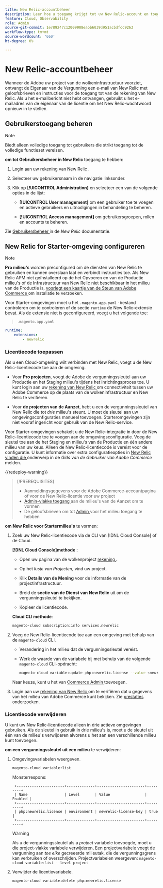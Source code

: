 ```yaml
---
title: New Relic-accountbeheer
description: Leer hoe u toegang krijgt tot uw New Relic-account en toegang, integratie en het gebruik van tools voor uw Adobe Commerce kunt beheren voor een cloud-infrastructuurproject.
feature: Cloud, Observability
role: Admin
source-git-commit: 1e789247c12009908eabb6039d951acbdfcc9263
workflow-type: tm+mt
source-wordcount: '660'
ht-degree: 0%

---
```


# New Relic-accountbeheer

Wanneer de Adobe uw project van de wolkeninfrastructuur voorziet, ontvangt de Eigenaar van de Vergunning een e-mail van New Relic met geloofsbrieven en instructies voor de toegang tot van de rekening van New Relic. Als u het e-mailbericht niet hebt ontvangen, gebruikt u het e-mailadres van de eigenaar van de licentie om het New Relic-wachtwoord opnieuw in te stellen.

## Gebruikerstoegang beheren

>[!NOTE]
>
>Biedt alleen volledige toegang tot gebruikers die strikt toegang tot de volledige functieset vereisen.

**om tot Gebruikersbeheer in New Relic** toegang te hebben:

1. Login aan uw [ rekening van New Relic ](https://login.newrelic.com/login).

1. Selecteer uw gebruikersnaam in de navigatie linksonder.

1. Klik op **[!UICONTROL Administration]** en selecteer een van de volgende opties in de lijst:

   - **[!UICONTROL User management]** om een gebruiker toe te voegen en actieve gebruikers en uitnodigingen in behandeling te beheren.

   - **[!UICONTROL Access management]** om gebruikersgroepen, rollen en accounts te beheren.

Zie [ Gebruikersbeheer ](https://docs.newrelic.com/docs/accounts/accounts-billing/new-relic-one-user-management/user-management-ui-and-tasks/) in de _New Relic_ documentatie.

## New Relic for Starter-omgeving configureren

>[!NOTE]
>
>**Pro milieu&#39;s** worden preconfigured om de diensten van New Relic te gebruiken en kunnen overslaan laat en verbindt instructies toe. Als New Relic APM niet geïnstalleerd op de het Opvoeren en van de Productie milieu&#39;s of de Infrastructuur van New Relic niet beschikbaar in het milieu van de Productie is, [ voorlegt een kaartje van de Steun van Adobe Commerce ](https://experienceleague.adobe.com/docs/commerce-knowledge-base/kb/help-center-guide/magento-help-center-user-guide.html?lang=nl-NL#submit-ticket) om installatie te verzoeken.

Voor Starter-omgevingen moet u het `.magento.app.yaml` -bestand controleren om te controleren of de sectie `runtime` de New Relic-extensie bevat. Als de extensie niet is geconfigureerd, voegt u het volgende toe:

> `.magento.app.yaml`

```yaml
runtime:
    extensions:
        - newrelic
```

### Licentiecode toepassen

Als u een Cloud-omgeving wilt verbinden met New Relic, voegt u de New Relic-licentiecode toe aan de omgeving.

- Voor **Pro projecten**, voegt de Adobe de vergunningssleutel aan uw Productie en het Staging milieu&#39;s tijdens het inrichtingsproces toe. U kunt login aan uw [ rekening van New Relic ](https://login.newrelic.com/login) om connectiviteit tussen uw Adobe Commerce op de plaats van de wolkeninfrastructuur en New Relic te verifiëren.

- Voor **de projecten van de Aanzet**, hebt u een de vergunningssleutel van New Relic die tot _drie_ milieu&#39;s steunt. U moet de sleutel aan uw omgevingsconfiguraties manueel toevoegen. Starteromgevingen zijn niet vooraf ingericht voor gebruik van de New Relic-service.

Voor Starter-omgevingen schakelt u de New Relic-integratie in door de New Relic-licentiecode toe te voegen aan de omgevingsconfiguratie. Voeg de sleutel toe aan de het Staging en milieu&#39;s van de Productie en één andere milieu van uw keus. Alleen de New Relic-licentiecode is vereist voor de configuratie. U kunt informatie over extra configuratieopties in [ New Relic vinden die ](https://experienceleague.adobe.com/docs/commerce-admin/config/general/new-relic-reporting.html?lang=nl-NL) onderwerp in de _Gids van de Gebruiker van Adobe Commerce_ melden.

{{redeploy-warning}}

>[!PREREQUISITES]
>
>- Aanmeldingsgegevens voor de Adobe Commerce-accountpagina of voor de New Relic-licentie voor uw project
>- [ Admin-vlakke toegang ](../project/user-access.md) aan de milieu&#39;s van de Aanzet om te vormen
>- De geloofsbrieven om tot [ Admin ](https://experienceleague.adobe.com/docs/commerce-admin/systems/user-accounts/permissions.html?lang=nl-NL) voor het milieu toegang te hebben

**om New Relic voor Startermilieu&#39;s** te vormen:

1. Zoek uw New Relic-licentiecode via de CLI van [!DNL Cloud Console] of de Cloud.

   **[!DNL Cloud Console]methode** :

   - Open uw pagina van de wolkenproject [ rekening ](https://accounts.magento.cloud/user).

   - Op het _lusje van Projecten_, vind uw project.

   - Klik **Details van de Mening** voor de informatie van de projectinfrastructuur.

   - Breid de **sectie van de Dienst van New Relic** uit om de vergunningssleutel te bekijken.

   - Kopieer de licentiecode.

   **Cloud CLI methode**:

   ```bash
   magento-cloud subscription:info services.newrelic
   ```

1. Voeg de New Relic-licentiecode toe aan een omgeving met behulp van de `magento-cloud` CLI.

   - Verandering in het milieu dat de vergunningssleutel vereist.
   - Werk de waarde van de variabele bij met behulp van de volgende `magento-cloud` CLI-opdracht:

     ```bash
     magento-cloud variable:update php:newrelic.license --value <newrelic-license-key>
     ```

   Naar keuze, kunt u het van [ Commerce Admin ](https://experienceleague.adobe.com/docs/commerce-admin/start/reporting/new-relic-reporting.html?lang=nl-NL#step-3%3A-configure-your-store) toevoegen.

1. Login aan uw [ rekening van New Relic ](https://login.newrelic.com/login) om te verifiëren dat u gegevens van het milieu van Adobe Commerce kunt bekijken. Zie [ prestaties ](investigate-performance.md) onderzoeken.

### Licentiecode verwijderen

U kunt uw New Relic-licentiecode alleen in drie actieve omgevingen gebruiken. Als de sleutel in gebruik in drie milieu&#39;s is, moet u de sleutel uit één van de milieu&#39;s verwijderen alvorens u het aan een verschillende milieu kunt toevoegen.

**om een vergunningssleutel uit een milieu** te verwijderen:

1. Omgevingsvariabelen weergeven.

   ```bash
   magento-cloud variable:list
   ```

   Monsterrespons:

   ```
    +----------------------+-------------+----------------------+---------+
    | Name                 | Level       | Value                | Enabled |
    +----------------------+-------------+----------------------+---------+
    | php:newrelic.license | environment | newrelic-license-key | true    |
    +----------------------+-------------+----------------------+---------+
   ```

   >[!WARNING]
   >
   >Als u de vergunningssleutel als a _project_ variabele toevoegde, moet u die project-vlakke variabele verwijderen. Een projectvariabele voegt de vergunning aan _toe elke_ gecreeerde milieutak, die de vergunningsgrens kan verbruiken of overschrijden. Projectvariabelen weergeven: `magento-cloud variable:list --level project`

1. Verwijder de licentievariabele.

   ```bash
   magento-cloud variable:delete php:newrelic.license
   ```
